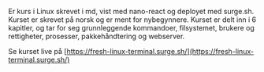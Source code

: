 Er kurs i Linux skrevet i md, vist med nano-react og deployet med surge.sh. Kurset er skrevet på norsk og er ment for nybegynnere. Kurset er delt inn i 6 kapitler, og tar for seg grunnleggende kommandoer, filsystemet, brukere og rettigheter, prosesser, pakkehåndtering og webserver.

Se kurset live på [https://fresh-linux-terminal.surge.sh/](https://fresh-linux-terminal.surge.sh/)